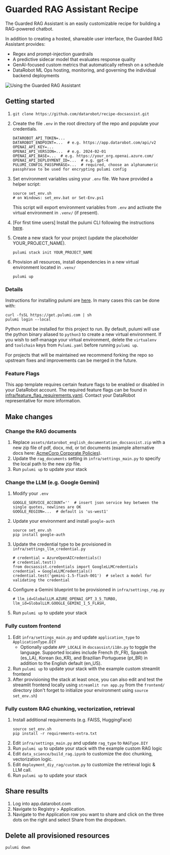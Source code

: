 # Guarded RAG Assistant Recipe
The Guarded RAG Assistant is an easily customizable recipe for building a RAG-powered chatbot. 

In addition to creating a hosted, shareable user interface, the Guarded RAG Assistant provides:
* Regex and prompt-injection guardrails
* A predictive sidecar model that evaluates response quality
* GenAI-focused custom metrics that automatically refresh on a schedule
* DataRobot ML Ops hosting, monitoring, and governing the individual backend deployments


![Using the Guarded RAG Assistant](https://s3.amazonaws.com/datarobot_public/drx/recipe_gifs/launch_gifs/guardedraghq-small.gif)


## Getting started
1. ```
   git clone https://github.com/datarobot/recipe-docsassist.git
   ```

2. Create the file `.env` in the root directory of the repo and populate your credentials.
   ```
   DATAROBOT_API_TOKEN=...
   DATAROBOT_ENDPOINT=...  # e.g. https://app.datarobot.com/api/v2
   OPENAI_API_KEY=...
   OPENAI_API_VERSION=...  # e.g. 2024-02-01
   OPENAI_API_BASE=...  # e.g. https://your_org.openai.azure.com/
   OPENAI_API_DEPLOYMENT_ID=...  # e.g. gpt-4
   PULUMI_CONFIG_PASSPHRASE=...  # required, choose an alphanumeric passphrase to be used for encrypting pulumi config
   ```
   

3. Set environment variables using your `.env` file. We have provided a helper script:
   ```
   source set_env.sh
   # on Windows: set_env.bat or Set-Env.ps1
   ```
   This script will export environment variables from `.env` and activate the virtual 
   environment in `.venv/` (if present).

4. [For first time users] Install the pulumi CLI following the instructions [here](#details).


5. Create a new stack for your project (update the placeholder YOUR_PROJECT_NAME).
   ```
   pulumi stack init YOUR_PROJECT_NAME
   ```

6. Provision all resources, install dependencies in a new virtual environment located in `.venv/`
   ```
   pulumi up
   ```

### Details
Instructions for installing pulumi are [here][pulumi-install]. In many cases this can be done
with:
```
curl -fsSL https://get.pulumi.com | sh
pulumi login --local
```

Python must be installed for this project to run. By default, pulumi will use the python binary
aliased to `python3` to create a new virtual environment. If you wish to self-manage your virtual
environment, delete the `virtualenv` and `toolchain` keys from `Pulumi.yaml` before running `pulumi up`.


For projects that will be maintained we recommend forking the repo so upstream fixes and
improvements can be merged in the future.

[pulumi-install]: https://www.pulumi.com/docs/iac/download-install/


### Feature Flags
This app template requires certain feature flags to be enabled or disabled in your DataRobot account.
The required feature flags can be found in [infra/feature_flag_requirements.yaml](infra/feature_flag_requirements.yaml). Contact your DataRobot representative for more information.


## Make changes
### Change the RAG documents
1. Replace `assets/datarobot_english_documentation_docsassist.zip` with a new zip file of pdf, docx,
   md, or txt documents (example alternative docs here: [AcmeCorp Corporate Policies][corp-policies]).
3. Update the `rag_documents` setting in `infra/settings_main.py` to specify the local path to the
   new zip file.
4. Run `pulumi up` to update your stack

[corp-policies]: https://s3.amazonaws.com/datarobot_public_datasets/ai_accelerators/acme_corp_company_policies_source_business_victoria_templates.zip

### Change the LLM (e.g. Google Gemini)
1. Modify your `.env`
   ```
   GOOGLE_SERVICE_ACCOUNT=''  # insert json service key between the single quotes, newlines are OK
   GOOGLE_REGION=...  # default is 'us-west1'
   ```
2. Update your environment and install `google-auth`
   ```
   source set_env.sh
   pip install google-auth
   ```
3. Update the credential type to be provisioned in `infra/settings_llm_credential.py`
   ```
   # credential = AzureOpenAICredentials()
   # credential.test()
   from docsassist.credentials import GoogleLLMCredentials
   credential = GoogleLLMCredentials()
   credential.test('gemini-1.5-flash-001')  # select a model for validating the credential
   ```
4. Configure a Gemini blueprint to be provisioned in `infra/settings_rag.py`
   ```
   # llm_id=GlobalLLM.AZURE_OPENAI_GPT_3_5_TURBO,
   llm_id=GlobalLLM.GOOGLE_GEMINI_1_5_FLASH,
   ```
5. Run `pulumi up` to update your stack
   
### Fully custom frontend
1. Edit `infra/settings_main.py` and update `application_type` to `ApplicationType.DIY`
   - Optionally update `APP_LOCALE` in `docsassist/i18n.py` to toggle the language. 
     Supported locales include French (fr_FR), Spanish (es_LA), Korean (ko_KR), and 
     Brazilian Portuguese (pt_BR) in addition to the English default (en_US).
2. Run `pulumi up` to update your stack with the example custom streamlit frontend
3. After provisioning the stack at least once, you can also edit and test the streamlit
   frontend locally using `streamlit run app.py` from the `frontend/` directory (don't 
   forget to initialize your environment using `source set_env.sh`)

### Fully custom RAG chunking, vectorization, retrieval
1. Install additional requirements (e.g. FAISS, HuggingFace)
   ```
   source set_env.sh
   pip install -r requirements-extra.txt
   ```
2. Edit `infra/settings_main.py` and update `rag_type` to `RAGType.DIY`
3. Run `pulumi up` to update your stack with the example custom RAG logic
4. Edit `data_science/build_rag.ipynb` to customize the doc chunking, vectorization logic.
5. Edit `deployment_diy_rag/custom.py` to customize the retrieval logic & LLM call.
6. Run `pulumi up` to update your stack

## Share results
1. Log into app.datarobot.com
2. Navigate to Registry > Application.
3. Navigate to the Application row you want to share and click on the three dots on the right and select Share from the dropdown. 

## Delete all provisioned resources
```
pulumi down
```

